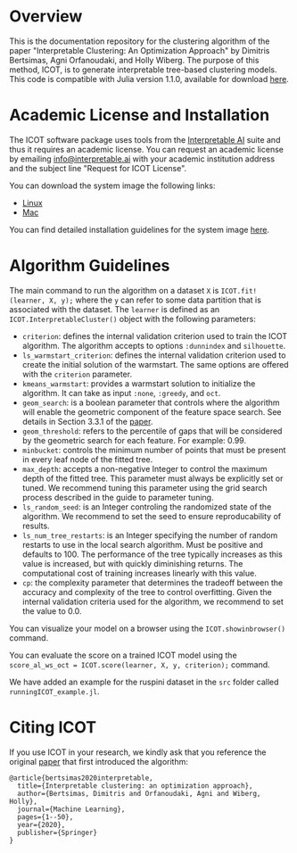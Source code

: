 # Overview
This is the documentation repository for the clustering algorithm of the paper "Interpretable Clustering: An Optimization Approach" by Dimitris Bertsimas, Agni Orfanoudaki, and Holly Wiberg. The purpose of this method, ICOT, is to generate interpretable tree-based clustering models. This code is compatible with Julia version 1.1.0, available for download [here](https://julialang.org/downloads/).

# Academic License and Installation
The ICOT software package uses tools from the [Interpretable AI](https://www.interpretable.ai/) suite and thus it requires an academic license. You can request an academic license by emailing <info@interpretable.ai> with your academic institution address and the subject line "Request for ICOT License".

You can download the system image the following links:
* [Linux](https://iai-system-images.s3.amazonaws.com/icot/linux/julia1.1.0/v1.0/sys-linux-julia1.1.0-iai0.1.0-878.zip) 
* [Mac](https://iai-system-images.s3.amazonaws.com/icot/macos/julia1.1.0/v1.0/sys-macos-julia1.1.0-iai0.1.0-878.zip)

You can find detailed installation guidelines for the system image [here](https://docs.interpretable.ai/stable/installation/).

# Algorithm Guidelines

The main command to run the algorithm on a dataset `X` is `ICOT.fit!(learner, X, y);` where the `y` can refer to some data partition that is associated with the dataset. The `learner` is defined as an `ICOT.InterpretableCluster()` object with the following parameters:
* `criterion`: defines the internal validation criterion used to train the ICOT algorithm. The algorithm accepts to options `:dunnindex` and `silhouette`.
* `ls_warmstart_criterion`: defines the internal validation criterion used to create the initial solution of the warmstart. The same options are offered with the `criterion` parameter.
* `kmeans_warmstart`: provides a warmstart solution to initialize the algorithm. It can take as input `:none`, `:greedy`, and `oct`.
* `geom_search`: is a boolean parameter that controls where the algorithm will enable the geometric component of the feature space search. See details in Section 3.3.1 of the [paper](https://link.springer.com/article/10.1007/s10994-020-05896-2).
* `geom_threshold`: refers to the percentile of gaps that will be considered by the geometric search for each feature. For example: 0.99. 
* `minbucket`: controls the minimum number of points that must be present in every leaf node of the fitted tree. 
* `max_depth`: accepts a non-negative Integer to control the maximum depth of the fitted tree. This parameter must always be explicitly set or tuned. We recommend tuning this parameter using the grid search process described in the guide to parameter tuning.
* `ls_random_seed`: is an Integer controling the randomized state of the algorithm. We recommend to set the seed to ensure reproducability of results.
* `ls_num_tree_restarts`: is an Integer specifying the number of random restarts to use in the local search algorithm. Must be positive and defaults to 100. The performance of the tree typically increases as this value is increased, but with quickly diminishing returns. The computational cost of training increases linearly with this value. 
* `cp`:  the complexity parameter that determines the tradeoff between the accuracy and complexity of the tree to control overfitting. Given the internal validation criteria used for the algorithm, we recommend to set the value to 0.0.

You can visualize your model on a browser using the `ICOT.showinbrowser()` command.

You can evaluate the score on a trained ICOT model using the `score_al_ws_oct = ICOT.score(learner, X, y, criterion);` command.

We have added an example for the ruspini dataset in the `src` folder called `runningICOT_example.jl`.

# Citing ICOT
If you use ICOT in your research, we kindly ask that you reference the original [paper](https://link.springer.com/article/10.1007/s10994-020-05896-2) that first introduced the algorithm:

```
@article{bertsimas2020interpretable,
  title={Interpretable clustering: an optimization approach},
  author={Bertsimas, Dimitris and Orfanoudaki, Agni and Wiberg, Holly},
  journal={Machine Learning},
  pages={1--50},
  year={2020},
  publisher={Springer}
}
```

